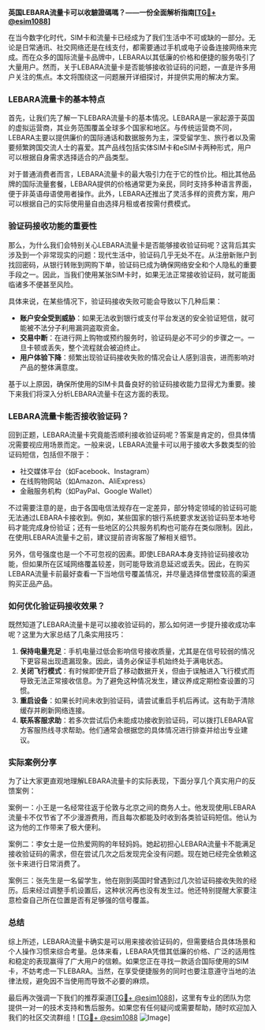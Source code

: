 **英国LEBARA流量卡可以收驗證碼嗎？——一份全面解析指南[[TG💪+ @esim1088](https://t.me/s/esim1088)]**

在当今数字化时代，SIM卡和流量卡已经成为了我们生活中不可或缺的一部分。无论是日常通讯、社交网络还是在线支付，都需要通过手机或电子设备连接网络来完成。而在众多的国际流量卡品牌中，LEBARA以其低廉的价格和便捷的服务吸引了大量用户。然而，关于LEBARA流量卡是否能够接收验证码的问题，一直是许多用户关注的焦点。本文将围绕这一问题展开详细探讨，并提供实用的解决方案。

### LEBARA流量卡的基本特点

首先，让我们先了解一下LEBARA流量卡的基本情况。LEBARA是一家起源于英国的虚拟运营商，其业务范围覆盖全球多个国家和地区。与传统运营商不同，LEBARA主要以提供廉价的国际通话和数据服务为主，深受留学生、旅行者以及需要频繁跨国交流人士的喜爱。其产品线包括实体SIM卡和eSIM卡两种形式，用户可以根据自身需求选择适合的产品类型。

对于普通消费者而言，LEBARA流量卡的最大吸引力在于它的性价比。相比其他品牌的国际流量套餐，LEBARA提供的价格通常更为亲民，同时支持多种语言界面，便于非英语母语使用者操作。此外，LEBARA还推出了灵活多样的资费方案，用户可以根据自己的实际使用量自由选择月租或者按需付费模式。

### 验证码接收功能的重要性

那么，为什么我们会特别关心LEBARA流量卡是否能够接收验证码呢？这背后其实涉及到一个非常现实的问题：现代生活中，验证码几乎无处不在。从注册新账户到找回密码，从银行转账到网购下单，验证码已成为确保网络安全和个人隐私的重要手段之一。因此，当我们使用某张SIM卡时，如果无法正常接收验证码，就可能面临诸多不便甚至风险。

具体来说，在某些情况下，验证码接收失败可能会导致以下几种后果：
- **账户安全受到威胁**：如果无法收到银行或支付平台发送的安全验证短信，就可能被不法分子利用漏洞盗取资金。
- **交易中断**：在进行网上购物或预约服务时，验证码是必不可少的步骤之一。一旦卡顿或丢失，整个流程就会被迫终止。
- **用户体验下降**：频繁出现验证码接收失败的情况会让人感到沮丧，进而影响对产品的整体满意度。

基于以上原因，确保所使用的SIM卡具备良好的验证码接收能力显得尤为重要。接下来我们将深入分析LEBARA流量卡在这方面的表现。

### LEBARA流量卡能否接收验证码？

回到正题，LEBARA流量卡究竟能否顺利接收验证码呢？答案是肯定的，但具体情况需要视应用场景而定。一般来说，LEBARA流量卡可以用于接收大多数类型的验证码短信，包括但不限于：
- 社交媒体平台（如Facebook、Instagram）
- 在线购物网站（如Amazon、AliExpress）
- 金融服务机构（如PayPal、Google Wallet）

不过需要注意的是，由于各国电信法规存在一定差异，部分特定领域的验证码可能无法通过LEBARA卡接收到。例如，某些国家的银行系统要求发送验证码至本地号码才能完成身份验证；还有一些地区的公共服务机构也可能存在类似限制。因此，在使用LEBARA流量卡之前，建议提前咨询客服了解相关细节。

另外，信号强度也是一个不可忽视的因素。即使LEBARA本身支持验证码接收功能，但如果所在区域网络覆盖较差，则可能导致消息延迟或丢失。因此，在购买LEBARA流量卡前最好查看一下当地信号覆盖情况，并尽量选择信誉度较高的渠道购买正品产品。

### 如何优化验证码接收效果？

既然知道了LEBARA流量卡是可以接收验证码的，那么如何进一步提升接收成功率呢？这里为大家总结了几条实用技巧：

1. **保持电量充足**：手机电量过低会影响信号接收质量，尤其是在信号较弱的情况下更容易出现遗漏现象。因此，请务必保证手机始终处于满电状态。
2. **关闭飞行模式**：有时候即使开启了移动数据开关，但由于误触进入飞行模式而导致无法正常接收信息。为了避免这种情况发生，建议养成定期检查设置的习惯。
3. **重启设备**：如果长时间未收到验证码，请尝试重启手机后再试。这有助于清除缓存并刷新网络连接。
4. **联系客服求助**：若多次尝试后仍未能成功接收到验证码，可以拨打LEBARA官方客服热线寻求帮助。他们通常会根据您的具体情况进行排查并给出专业建议。

### 实际案例分享

为了让大家更直观地理解LEBARA流量卡的实际表现，下面分享几个真实用户的反馈案例：

案例一：小王是一名经常往返于伦敦与北京之间的商务人士。他发现使用LEBARA流量卡不仅节省了不少漫游费用，而且每次都能及时收到各类验证码短信。他认为这为他的工作带来了极大便利。

案例二：李女士是一位热爱网购的年轻妈妈。她起初担心LEBARA流量卡不能满足接收验证码的需求，但在尝试几次之后发现完全没有问题。现在她已经完全依赖这张卡来进行日常消费了。

案例三：张先生是一名留学生，他在刚到英国时曾遇到过几次验证码接收失败的经历。后来经过调整手机设置后，这种状况再也没有发生过。他还特别提醒大家要注意检查自己所在位置是否有足够强的信号覆盖。

### 总结

综上所述，LEBARA流量卡确实是可以用来接收验证码的，但需要结合具体场景和个人操作习惯来综合考量。总体来看，LEBARA凭借其低廉的价格、广泛的适用性和稳定的表现赢得了广大用户的信赖。如果您正在寻找一款适合国际使用的SIM卡，不妨考虑一下LEBARA。当然，在享受便捷服务的同时也要注意遵守当地的法律法规，避免因不当使用而导致不必要的麻烦。

最后再次强调一下我们的推荐渠道[[TG💪+ @esim1088](https://t.me/s/esim1088)]，这里有专业的团队为您提供一对一的技术支持和售后服务。如果您有任何疑问或需要帮助，随时欢迎加入我们的社区交流群组！[[TG💪+ @esim1088](https://t.me/s/esim1088) ![Image](https://i.postimg.cc/4NQfJmqS/Snipaste-2025-05-13-00-14-12.png)]
